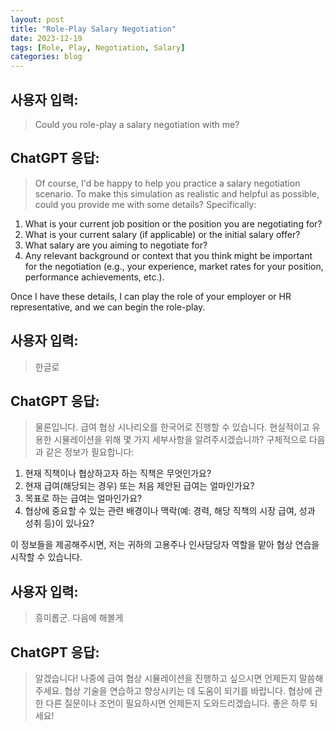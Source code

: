 ```yaml
---
layout: post
title: "Role-Play Salary Negotiation"
date: 2023-12-19
tags: [Role, Play, Negotiation, Salary]
categories: blog
---
```


## 사용자 입력:
> Could you role-play a salary negotiation with me?

## ChatGPT 응답:
> Of course, I'd be happy to help you practice a salary negotiation scenario. To make this simulation as realistic and helpful as possible, could you provide me with some details? Specifically:

1. What is your current job position or the position you are negotiating for?
2. What is your current salary (if applicable) or the initial salary offer?
3. What salary are you aiming to negotiate for?
4. Any relevant background or context that you think might be important for the negotiation (e.g., your experience, market rates for your position, performance achievements, etc.).

Once I have these details, I can play the role of your employer or HR representative, and we can begin the role-play.

## 사용자 입력:
> 한글로

## ChatGPT 응답:
> 물론입니다. 급여 협상 시나리오를 한국어로 진행할 수 있습니다. 현실적이고 유용한 시뮬레이션을 위해 몇 가지 세부사항을 알려주시겠습니까? 구체적으로 다음과 같은 정보가 필요합니다:

1. 현재 직책이나 협상하고자 하는 직책은 무엇인가요?
2. 현재 급여(해당되는 경우) 또는 처음 제안된 급여는 얼마인가요?
3. 목표로 하는 급여는 얼마인가요?
4. 협상에 중요할 수 있는 관련 배경이나 맥락(예: 경력, 해당 직책의 시장 급여, 성과 성취 등)이 있나요?

이 정보들을 제공해주시면, 저는 귀하의 고용주나 인사담당자 역할을 맡아 협상 연습을 시작할 수 있습니다.

## 사용자 입력:
> 흥미롭군. 다음에 해볼게

## ChatGPT 응답:
> 알겠습니다! 나중에 급여 협상 시뮬레이션을 진행하고 싶으시면 언제든지 말씀해 주세요. 협상 기술을 연습하고 향상시키는 데 도움이 되기를 바랍니다. 협상에 관한 다른 질문이나 조언이 필요하시면 언제든지 도와드리겠습니다. 좋은 하루 되세요!

